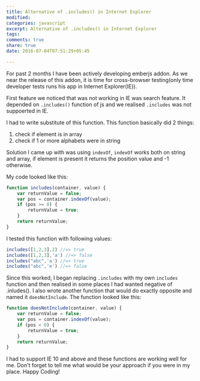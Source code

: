 ```yaml
---
title: Alternative of .includes() in Internet Explorer
modified:
categories: javascript
excerpt: Alternative of .includes() in Internet Explorer
tags:
comments: true
share: true
date: 2016-07-04T07:51:29+05:45

---
```


For past 2 months I have been actively developing emberjs addon. As we near the release of this addon, it is time for cross-browser testing(only time developer tests runs his app in Internet Explorer(IE)).

First feature we noticed that was not working in IE was search feature. It depended on `.includes()` function of js and we realised `.includes` was not suppoerted in IE.

I had to write substitute of this function. This function basically did 2 things:

1. check if element is in array
2. check if 1 or more alphabets were in string

Solution I came up with was using `indexOf`, `indexOf` works both on string and array, if element is present it returns the position value and -1 otherwise.

My code looked like this:

```js
function includes(container, value) {
	var returnValue = false;
	var pos = container.indexOf(value);
	if (pos >= 0) {
		returnValue = true;
	}
	return returnValue;
}
```
I tested this function with following values:

```js
includes([1,2,3],2) //=> true
includes([1,2,3],'a') //=> false
includes("abc",'a') //=> true
includes("abc",'e') //=> false
```
Since this worked, I began replacing `.includes` with my own `includes` function and then realised in some places I had wanted negative of .inludes(). I also wrote another function that would do exactly opposite and named it `doesNotInclude`. The function looked like this:

```js
function doesNotInclude(container, value) {
	var returnValue = false;
	var pos = container.indexOf(value);
	if (pos < 0) {
		returnValue = true;
	}
	return returnValue;
}
```

I had to support IE 10 and above and these functions are working well for me. Don't forget to tell me what would be your approach if you were in my place. Happy Coding!
